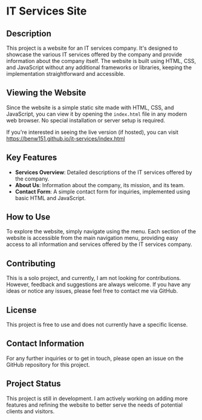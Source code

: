 # IT Services Site

## Description

This project is a website for an IT services company. It's designed to showcase the various IT services offered by the company and provide information about the company itself. The website is built using HTML, CSS, and JavaScript without any additional frameworks or libraries, keeping the implementation straightforward and accessible.

## Viewing the Website

Since the website is a simple static site made with HTML, CSS, and JavaScript, you can view it by opening the `index.html` file in any modern web browser. No special installation or server setup is required.

If you're interested in seeing the live version (if hosted), you can visit https://benw151.github.io/it-services/index.html

## Key Features

- **Services Overview**: Detailed descriptions of the IT services offered by the company.
- **About Us**: Information about the company, its mission, and its team.
- **Contact Form**: A simple contact form for inquiries, implemented using basic HTML and JavaScript.

## How to Use

To explore the website, simply navigate using the menu. Each section of the website is accessible from the main navigation menu, providing easy access to all information and services offered by the IT services company.

## Contributing

This is a solo project, and currently, I am not looking for contributions. However, feedback and suggestions are always welcome. If you have any ideas or notice any issues, please feel free to contact me via GitHub.

## License

This project is free to use and does not currently have a specific license.

## Contact Information

For any further inquiries or to get in touch, please open an issue on the GitHub repository for this project.

## Project Status

This project is still in development. I am actively working on adding more features and refining the website to better serve the needs of potential clients and visitors.

